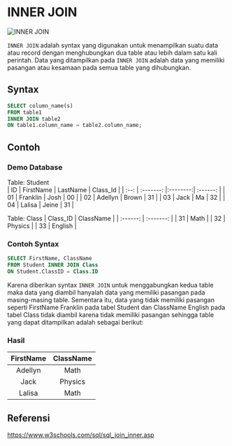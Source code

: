 # INNER JOIN
![INNER JOIN](https://user-images.githubusercontent.com/93637835/140651112-d09d9473-c725-4e9c-9f8b-c122aa13a0b5.png)

`INNER JOIN` adalah syntax yang digunakan untuk menampilkan suatu data atau record dengan menghubungkan dua table atau lebih dalam satu kali perintah. Data yang ditampilkan pada `INNER JOIN` adalah data yang memiliki pasangan atau kesamaan pada semua table yang dihubungkan.

## Syntax

```sql
SELECT column_name(s)
FROM table1
INNER JOIN table2
ON table1.column_name = table2.column_name;
```

## Contoh 

### Demo Database
Table: Student                                                    
|  ID  | FirstName | LastName | Class_Id |
| :--: | :-------: |:--------:| :------: |
|  01  | Franklin  |  Josh    |    00    |
|  02  | Adellyn   |  Brown   |    31    |
|  03  |   Jack    |    Ma    |    32    |
|  04  | Lalisa    |  Jeine   |    31    |

Table: Class
| Class_ID | ClassName |
| :------: | :-------: |
|    31    | Math      | 
|    32    | Physics   | 
|    33    | English   |
 

### Contoh Syntax

```sql
SELECT FirstName, ClassName
FROM Student INNER JOIN Class
ON Student.ClassID = Class.ID
```

Karena diberikan syntax `INNER JOIN` untuk menggabungkan kedua table maka data yang diambil hanyalah data yang memiliki pasangan pada masing-masing table. Sementara itu, data yang tidak memiliki pasangan seperti FirstName Franklin pada tabel Student dan ClassName English pada tabel Class tidak diambil karena tidak memiliki pasangan sehingga table yang dapat ditampilkan adalah sebagai berikut:

### Hasil

| FirstName | ClassName |
| :-------: | :-------: |
|  Adellyn  | Math      | 
|    Jack   | Physics   | 
|  Lalisa   | Math      |

## Referensi
https://www.w3schools.com/sql/sql_join_inner.asp
